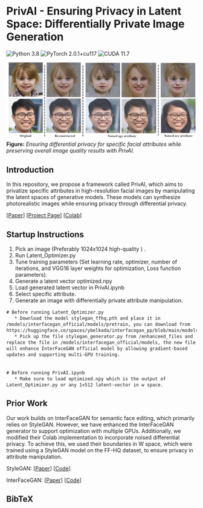 # PrivAI - Ensuring Privacy in Latent Space: Differentially Private Image Generation

![Python 3.8](https://img.shields.io/badge/python-3.8-green.svg?style=plastic)
![PyTorch 2.0.1+cu117](https://img.shields.io/badge/pytorch-2.0.1%2Bcu117-green.svg?style=plastic)
![CUDA 11.7](https://img.shields.io/badge/cuda-11.7-green.svg?style=plastic)

![image](./docs/image1.jpg)
**Figure:** *Ensuring differential privacy for specific facial attributes while preserving overall image quality results with PrivAI.*

## Introduction
In this repository, we propose a framework called PrivAI, which aims to privatize specific attributes in high-resolution facial images by manipulating the latent spaces of generative models. These models can synthesize photorealistic images while ensuring privacy through differential privacy.

[[Paper](https://arxiv.org/)]
[[Project Page](https://github.com/jamelof23/PrivAI)]
[[Colab](https://colab.research.google.com/github/jamelof23/PrivAI/blob/master/docs/PrivAI.ipynb)]

## Startup Instructions

1) Pick an image (Preferably 1024x1024 high-quality ) .
2) Run Latent_Optimizer.py
3) Tune training parameters (Set learning rate, optimizer, number of iterations, and VGG16 layer weights for optimization, Loss function parameters).
4) Generate a latent vector optimized.npy
5) Load generated latent vector in PrivAI.ipynb
6) Select specific attribute.
7) Generate an image with differentially private attribute manipulation.
   
```
# Before running Latent_Optimizer.py
   * Download the model stylegan_ffhq.pth and place it in /models/interfacegan_official/models/pretrain, you can download from https://huggingface.co/spaces/ybelkada/interfacegan_pp/blob/main/models/pretrain/stylegan_ffhq.pth
   * Pick up the file stylegan_generator.py from /enhanceed_files and replace the file in /models/interfacegan_official/models, the new file will enhance InterFaceGAN official model by allowing gradient-based updates and supporting multi-GPU training.


# Before running PrivAI.ipynb
   * Make sure to load optimized.npy which is the output of Latent_Optimizer.py or any 1×512 latent-vector in w space.
```

## Prior Work

Our work builds on InterFaceGAN for semantic face editing, which primarily relies on StyleGAN. However, we have enhanced the InterFaceGAN generator to support optimization with multiple GPUs. Additionally, we modified their Colab implementation to incorporate noised differential privacy. To achieve this, we used their boundaries in W space, which were trained using a StyleGAN model on the FF-HQ dataset, to ensure privacy in attribute manipulation.

StyleGAN:
  [[Paper](https://arxiv.org/pdf/1812.04948.pdf)]
  [[Code](https://github.com/NVlabs/stylegan)]
  
InterFaceGAN:
  [[Paper](https://arxiv.org/pdf/2005.09635)]
  [[Code](https://github.com/genforce/interfacegan)]



  ## BibTeX


